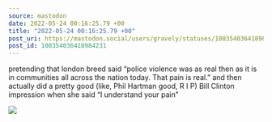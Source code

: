 ```yaml
---
source: mastodon
date: 2022-05-24 00:16:25.79 +00
title: "2022-05-24 00:16:25.79 +00"
post_uri: https://mastodon.social/users/gravely/statuses/108354036418984231
post_id: 108354036418984231
---
```

pretending that london breed said “police violence was as real then as it is in communities all across the nation today. That pain is real.” and then actually did a pretty good (like, Phil Hartman good, R I P) Bill Clinton impression when she said “I understand your pain”


![](/images/108354036056700311.png)

